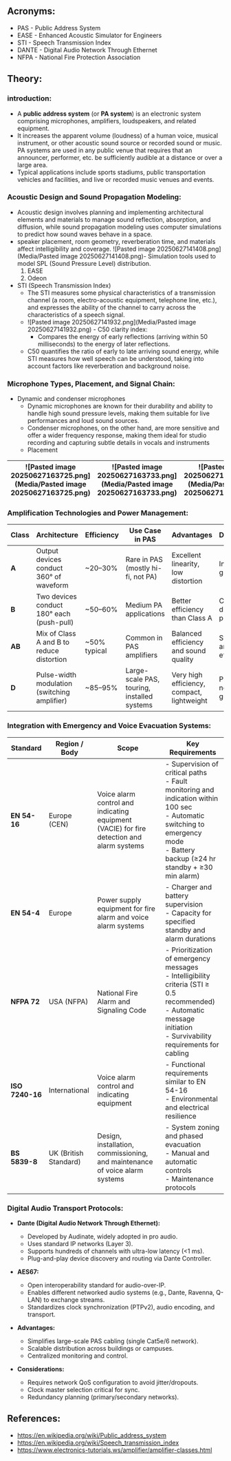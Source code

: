 ## Acronyms:
- PAS - Public Address System
- EASE - Enhanced Acoustic Simulator for Engineers
- STI - Speech Transmission Index
- DANTE - Digital Audio Network Through Ethernet
- NFPA - National Fire Protection Association
## Theory:
### introduction:
-  A **public address system** (or **PA system**) is an electronic system comprising microphones, amplifiers, loudspeakers, and related equipment. 
- It increases the apparent volume (loudness) of a human voice, musical instrument, or other acoustic sound source or recorded sound or music. PA systems are used in any public venue that requires that an announcer, performer, etc. be sufficiently audible at a distance or over a large area. 
- Typical applications include sports stadiums, public transportation vehicles and facilities, and live or recorded music venues and events.

### Acoustic Design and Sound Propagation Modeling:
- Acoustic design involves planning and implementing architectural elements and materials to manage sound reflection, absorption, and diffusion, while sound propagation modeling uses computer simulations to predict how sound waves behave in a space.
- speaker placement, room geometry, reverberation time, and materials affect intelligibility and coverage.
		![Pasted image 20250627141408.png](Media/Pasted image 20250627141408.png)- Simulation tools used to model SPL (Sound Pressure Level) distribution.
	1. EASE 
	2. Odeon
- STI (Speech Transmission Index)
	- The STI measures some physical characteristics of a transmission channel (a room, electro-acoustic equipment, telephone line, etc.), and expresses the ability of the channel to carry across the characteristics of a speech signal.
	- ![Pasted image 20250627141932.png](Media/Pasted image 20250627141932.png)	- C50 clarity index:
		- Compares the energy of early reflections (arriving within 50 milliseconds) to the energy of later reflections.
	- C50 quantifies the ratio of early to late arriving sound energy, while STI measures how well speech can be understood, taking into account factors like reverberation and background noise.

### Microphone Types, Placement, and Signal Chain:
- Dynamic and condenser microphones
	- Dynamic microphones are known for their durability and ability to handle high sound pressure levels, making them suitable for live performances and loud sound sources. 
	- Condenser microphones, on the other hand, are more sensitive and offer a wider frequency response, making them ideal for studio recording and capturing subtle details in vocals and instruments
	- Placement

| ![Pasted image 20250627163725.png](Media/Pasted image 20250627163725.png) | ![Pasted image 20250627163733.png](Media/Pasted image 20250627163733.png) | ![Pasted image 20250627163745.png](Media/Pasted image 20250627163745.png) |
| ------------------------------------ | ------------------------------------ | ------------------------------------ |
### Amplification Technologies and Power Management:

| **Class** | **Architecture**                             | **Efficiency** | **Use Case in PAS**                         | **Advantages**                             | **Disadvantages**                           |
| --------- | -------------------------------------------- | -------------- | ------------------------------------------- | ------------------------------------------ | ------------------------------------------- |
| **A**     | Output devices conduct 360° of waveform      | ~20–30%        | Rare in PAS (mostly hi-fi, not PA)          | Excellent linearity, low distortion        | Inefficient, generates heat                 |
| **B**     | Two devices conduct 180° each (push-pull)    | ~50–60%        | Medium PA applications                      | Better efficiency than Class A             | Crossover distortion possible               |
| **AB**    | Mix of Class A and B to reduce distortion    | ~50% typical   | Common in PAS amplifiers                    | Balanced efficiency and sound quality      | Still some heat and moderate efficiency     |
| **D**     | Pulse-width modulation (switching amplifier) | ~85–95%        | Large-scale PAS, touring, installed systems | Very high efficiency, compact, lightweight | Potential RF noise, requires good filtering |

### Integration with Emergency and Voice Evacuation Systems:

| **Standard**    | **Region / Body**     | **Scope**                                                                                 | **Key Requirements**                                                                                                                                                                |
| --------------- | --------------------- | ----------------------------------------------------------------------------------------- | ----------------------------------------------------------------------------------------------------------------------------------------------------------------------------------- |
| **EN 54-16**    | Europe (CEN)          | Voice alarm control and indicating equipment (VACIE) for fire detection and alarm systems | - Supervision of critical paths<br>- Fault monitoring and indication within 100 sec<br>- Automatic switching to emergency mode<br>- Battery backup (≥24 hr standby + ≥30 min alarm) |
| **EN 54-4**     | Europe                | Power supply equipment for fire alarm and voice alarm systems                             | - Charger and battery supervision<br>- Capacity for specified standby and alarm durations                                                                                           |
| **NFPA 72**     | USA (NFPA)            | National Fire Alarm and Signaling Code                                                    | - Prioritization of emergency messages<br>- Intelligibility criteria (STI ≥ 0.5 recommended)<br>- Automatic message initiation<br>- Survivability requirements for cabling          |
| **ISO 7240-16** | International         | Voice alarm control and indicating equipment                                              | - Functional requirements similar to EN 54-16<br>- Environmental and electrical resilience                                                                                          |
| **BS 5839-8**   | UK (British Standard) | Design, installation, commissioning, and maintenance of voice alarm systems               | - System zoning and phased evacuation<br>- Manual and automatic controls<br>- Maintenance protocols                                                                                 |
### Digital Audio Transport Protocols:
- **Dante (Digital Audio Network Through Ethernet):**
	- Developed by Audinate, widely adopted in pro audio.      
	- Uses standard IP networks (Layer 3).
	- Supports hundreds of channels with ultra-low latency (<1 ms).
	- Plug-and-play device discovery and routing via Dante Controller.
        
- **AES67:**
	- Open interoperability standard for audio-over-IP.
	- Enables different networked audio systems (e.g., Dante, Ravenna, Q-LAN) to exchange streams.
	- Standardizes clock synchronization (PTPv2), audio encoding, and transport.
        
- **Advantages:**
	- Simplifies large-scale PAS cabling (single Cat5e/6 network).
	- Scalable distribution across buildings or campuses.
	- Centralized monitoring and control.

- **Considerations:**
	- Requires network QoS configuration to avoid jitter/dropouts.
	- Clock master selection critical for sync.
	- Redundancy planning (primary/secondary networks).
## References:
- https://en.wikipedia.org/wiki/Public_address_system
- https://en.wikipedia.org/wiki/Speech_transmission_index
- https://www.electronics-tutorials.ws/amplifier/amplifier-classes.html